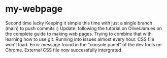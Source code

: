 # my-webpage
Second time lucky
Keeping it simple this time with just a single branch (main) to push commits :)
Update: following the tutorial on OliverJam.es on the complete guide to making web pages. Trying to combine that with learning how to use git. Running into issues almost every hour. CSS file won't load. Error message found in the "console panel" of the dev tools on Chrome.
External CSS file now successfully intergrated
